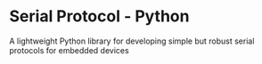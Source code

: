 # Serial Protocol - Python
A lightweight Python library for developing simple but robust serial protocols for embedded devices
